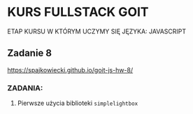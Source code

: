 # KURS FULLSTACK GOIT
ETAP KURSU W KTÓRYM UCZYMY SIĘ JĘZYKA: JAVASCRIPT
## Zadanie 8
https://spajkowiecki.github.io/goit-js-hw-8/

### ZADANIA:
1. Pierwsze użycia biblioteki <code>simplelightbox</code>

